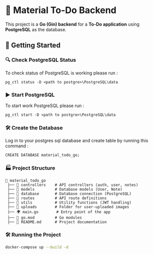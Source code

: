 # 🚀 Material To-Do Backend

This project is a **Go (Gin) backend** for a **To-Do application** using **PostgreSQL** as the database.

## 🎯 Getting Started

### 🔍 Check PostgreSQL Status
To check status of PostgreSQL is working please run :
```
pg_ctl status -D <path to postgre>\PostgreSQL\data
```
### ▶️ Start PostgreSQL
To start work PostgreSQL please run :
```
pg_ctl start -D <path to postgre>\PostgreSQL\data
```
### 🛠️ Create the Database
Log in to your postgres sql database and create table by running this command :
```
CREATE DATABASE material_todo_go;
```

### 🏭 Project Structure
```
📂 material_todo_go
 ├── 📁 controllers    # API controllers (auth, user, notes)
 ├── 📁 models         # Database models (User, Note)
 ├── 📁 database       # Database connection (PostgreSQL)
 ├── 📁 routes         # API route definitions
 ├── 📁 utils          # Utility functions (JWT handling)
 ├── 📁 uploads        # Folder for user-uploaded images
 ├── 🌍 main.go        # Entry point of the app
 ├── 📜 go.mod         # Go modules
 ├── 📜 README.md      # Project documentation
```

### 🛠️ Running the Project
```sh
docker-compose up --build -d
```